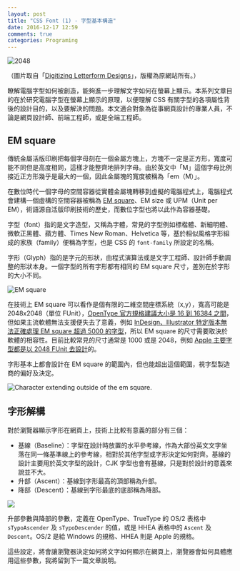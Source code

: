 ```yaml
---
layout: post
title: "CSS Font (1) - 字型基本構造"
date: 2016-12-17 12:59
comments: true
categories: Programing
---
```


![2048](https://lh3.googleusercontent.com/_vIG5mKzyW0lcp8INazZP3wb3d5tdN2fkEBLHzy-DJMsqzoski-1WcsUA4T-JlFYHgWqRce8Zk0ErcVQn2gR7UvaeN-MJAlFlWGh2n_sJC71dQZ_bFmXpLsOc1an7dH9u6vt44ES-Ljs6x-RbXMz_ObYyZ9vRgH18eTfVFipTJxjxPPgeynvgkWIzz6W2J6aPE6irkS0I8QXUcNMM0WNGW-b5utOd5AQl0qrp0Ti7YHiHArmd-WciTrzdi-M3AngJVw2EPt7WoBPl4DQE-NbIZHEXjp5CEoq-D6fyeefjCK6eWn-wRyqfAbVHID_R_xtajVEUz2ApIi4RxF-urECPudmJFmvy6mJTH1o5exK5-EY9sofFXxiApntimCfoRc1V8J7iyhIAO3er_JrSOAPe76DsQeC2LcHVUIE9zpos4SMgOXj4RsMjsd0U-jOJHeVmOFiMJJKV-BkHGEdQp9EV5L5nFJOoxX-Hd40mgPRwLJa1GflN055qBd0Fh44MxPTkncgBi8mhqaUNpJobO6qWRbXCga1gDRoJDUQL-Df9i5-agXegiwDpzMdW4tmu3QjFQ-e-DPLoeFmT4pYrHsYiBGCuS8pTD0rx5fG6HVaMFMy7W4dKQ=w483-h346-no)

（圖片取自「[Digitizing Letterform Designs](https://developer.apple.com/fonts/TrueType-Reference-Manual/RM01/Chap1.html)」，版權為原網站所有。）

瞭解電腦字型如何被創造，能夠進一步理解文字如何在螢幕上顯示。本系列文章目的在於研究電腦字型在螢幕上顯示的原理，以便理解 CSS 有關字型的各項屬性背後的設計目的，以及要解決的問題。本文適合對象為從事網頁設計的專業人員，不論是網頁設計師、前端工程師，或是全端工程師。

<!-- more -->

## EM square

傳統金屬活版印刷把每個字母刻在一個金屬方塊上，方塊不一定是正方形，寬度可能不同但是高度相同，這樣才能整齊地排列字母。由於英文中「M」這個字母比例接近正方形幾乎是最大的一個，因此金屬塊的寬度被稱為「em（M）」。

在數位時代一個字母的空間容器從實體金屬塊轉移到虛擬的電腦程式上，電腦程式會建構一個虛構的空間容器被稱為 [EM square](http://designwithfontforge.com/zh-CN/The_EM_Square.html)、EM size 或 UPM（Unit per EM），術語源自活版印刷技術的歷史，而數位字型也將以此作為容器基礎。

字型（font）指的是文字造型，又稱為字體，常見的字型例如標楷體、新細明體、微軟正黑體、蘋方體、Times New Roman、Helvetica 等，基於相似風格字形組成的家族（family）便稱為字型，也是 CSS 的 `font-family` 所設定的名稱。

字形（Glyph）指的是字元的形狀，由程式演算法或是文字工程師、設計師手動調整的形狀本身。一個字型的所有字形都有相同的 EM square 尺寸，差別在於字形的大小不同。

![EM square](https://lh3.googleusercontent.com/g1lcXEFfL9nixF0Y2Y_iGmWdB_0IDR7x8lc1Qyvsmm9HaADlF3NuwPsYRAgYZGIDfiTkE70Bzplb8wTlXMlWomr5oW3pYh82SeoK4Up0JDWVTTfBFb1uGlhuqeOSgxVxY3EQnZv7z70PqQedGmiKk3bslIllLWK_qkm0UAkz_-bH8Tu5UofMGV79RDcMCLsPcTHmz4aIv8kgwSV1v9QOsBnwzHA5VxGkUhYaI43KF7wrI8671AiRWqdoVC50fEnAilnAZfdEOuJYemEPrK08WILJhE4TsU9vT-HyyNjVbyofFkZjAuoTz38Ar8Ui-fhF_2oyqIQ_eT8IyzcAqWJdID_LQpavb4l7t_oFXvtcUMUCmBgbr0vwwBghubTM3hCP1X-L4uDYLA3ZRcZRxUilyfvx77eY5Ql7ShBQbV_WODZxsEGlTvXJVKG_R63uS01mWg0JEXEmD-hWc75yDofawRB_9wXU9iAbqR6PrFlyUUXvrRBGqDj5tqlnz1IXaOO_yviAqlWaWLjOTEP5sayRQmzlM2XsS0IOalze94YySZN31VJ34Yisf5kBjhdDQVUz5XgENmTyBCjK_CKihb-BiuT1UceXbU_sYPDNrcvMKnV1BJOIEFd2b6pWUQZ0ZtKaFc5_RyiBRZH70dyaCw0VL4_Dm8l9hwMIsaXvK89Yxj0=s755-no)

在技術上 EM square 可以看作是個有限的二維空間座標系統（x,y），寬高可能是 2048x2048（單位 FUnit），[OpenType 官方規格建議大小是 16 到 16384 之間](https://www.microsoft.com/typography/otspec/head.htm)，但如果主流軟體無法支援便失去了意義，例如 [InDesign、Illustrator 特定版本無法正確處理 EM square 超過 5000 的字型](http://typedrawers.com/discussion/comment/863/#Comment_863)，所以 EM square 的尺寸需要取決於軟體的相容性。目前比較常見的尺寸通常是 1000 或是 2048，例如 [Apple 主要字型都是以 2048 FUnit 去設計](https://developer.apple.com/fonts/TrueType-Reference-Manual/RM01/Chap1.html#master)的。

字形基本上都會設計在 EM square 的範圍內，但也能超出這個範圍，視字型製造商的偏好及決定。

![Character extending outside of the em square.](https://lh3.googleusercontent.com/87tTVmRKfgB9GM7NZWF6ip9nHW-NKYGy8gNU9f8K3aMZXCkg0f16JGgT4-_0tht9i5WpLWOHJYi3NKflZiRjHg5ve1V9lKnUVTGiubZwDXkMuizGc2jP-hozP4zLsLPQlVM_Jmfs65TrS_exYL-BmWRc_h2g9YwxAZkB08zoX3CmEiTfVsehGl31MPuB0C3JtpObW19usVSG98AMDSrYQIt_SxYu58sBQEpfTKpJprFjND5IP7um5IKWuqJixDHjr3ZwF4k4y9b3PiCr3KV7OrpzF51Gl7_HvNfZPzCKt-8vCEgIRODN26N5NjEv6Gq7wuKDDItU30Ukj1RUOibGYlv6grb39g2EkiPwQsnYx9R0FEBvOHP_LrZMfzPH8-Yhqka99lIAbQT2-29593zDY3CqKTB3pFADrqM9zJSUNz3zTU_qeBZppdVZ3IflBaDdD1uKDBlVSe9tu6HQqoxFgNpXBmQmuuX6uI7s5CNpWDtocaon9VfyhWPxzRsKYlABBP5L8Ag3TC7GOwFvKGjwK1lse5WIuK1t8HgC9MniNHW1iIenF0H33kvPruTispc31EV8lpz3w4uQNJFmFzMWVB-KmKXqOCdlTu5oJ1iqxVhsNB8bV8X1mVDzKu3w00-oQvVexxWi5FUd_ng1hs7oDY2VnOXW6nSyeCmrxOq0YPA=s799-no)

## 字形解構

對於瀏覽器顯示字形在網頁上，技術上比較有意義的部分有三個：

* 基線（Baseline）：字型在設計時放置的水平參考線，作為大部份英文文字坐落在同一條基準線上的參考線，相對於其他字型或字形決定如何對齊。基線的設計主要用於英文字型的設計，CJK 字型也會有基線，只是對於設計的意義來說並不大。
* 升部（Ascent）：基線到字形最高的頂部稱為升部。
* 降部（Descent）：基線到字形最底的底部稱為降部。

![](https://lh3.googleusercontent.com/qC070S-SC4Z330u2-mHASXfdcuMaSWZeJLLkMrdDcjZ-k5U5mPDwHJJPOSpT_mCwVtofFUjevRD3BI9mqIXEfJp39UFkk9cCRD-KcciLuOGQalz2xBk8i3skrqOCgv92jiJsqAnK99jXGV_Qjr0vosSo2_tgZmZXdMrGSRemvVDsw9Gn2PYg8VNhEjxnZNAZkoeCUPe9hPg7ecTpWWpJKhWgUY-UnQTRtV3KIGKEIufRnhjwMQrE4rkO2l3v6l5BX3_Gultxc-hNkJ9-0ScKhGMz5gyPHKHBLiykv0MATtp04_292JxcO8079Qoy65mMWIE8XPjvYdcfJR5GhxiKk2seNof0f4gAb-jjhDl3u7SvA8XI8-VAHm2wPS2qgMCP_w8jxM__VhbJDnOcBqBLBpbNz3P_o3AjXPUy6S5fVGbbT7DSfhPDSn2RAEUIi0K68ZnfaeX0VRWqPY3vQ_jq_wDsasqZYw2NedOFpR5VVvgK3MSfKN40jw1qn7_IaXnClwSgZzNZJqZ7UwYthjUO-QxZlTGQyCILBnnye3b5aEAJmIlDXD08GWMj9Hu778uap1AJcX1mseJb4L_fwlv3NSQzutLmJMeC2zFrCXtvO3Om970ucDOllxt3kP2-n08cy9igomlsEgUa1G46u3HyVvITc51D22ZbbkpfH0gLfMw=w914-h738-no)

升部參數與降部的參數，定義在 OpenType、TrueType 的 OS/2 表格中 `sTypoAscender` 及 `sTypoDescender` 的值，或是 HHEA 表格中的 `Ascent` 及 `Descent`。OS/2 是給 Windows 的規格、HHEA 則是 Apple 的規格。

這些設定，將會讓瀏覽器決定如何將文字如何顯示在網頁上，瀏覽器會如何具體應用這些參數，我將留到下一篇文章說明。
